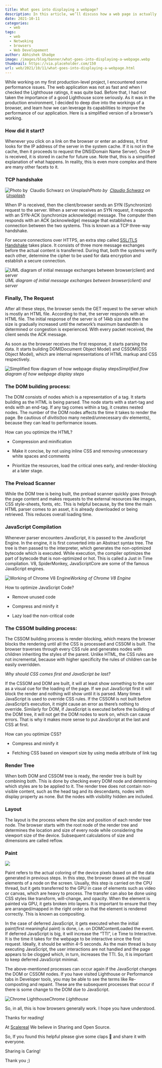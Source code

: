 ```yaml
---
title: What goes into displaying a webpage?
description: In this article, we’ll discuss how a web page is actually rendered on the browser.
date: 2021-10-11
categories:
  - web
tags:
  - web
  - Netwoking
  - browsers
  - Web Developement
author: Abhishek Ghadge
image: /images/blog/banner/what-goes-into-displaying-a-webpage.webp
thumbnail: https://via.placeholder.com/150
url: web/2021/10/11/what-goes-into-displaying-a-webpage.html
---
```


While working on my first production-level project, I encountered some performance issues. The web application was not as fast and when I checked the Lighthouse ratings, it was quite bad. Before that, I had not taken the importance of a good Lighthouse score seriously. As it was in the production environment, I decided to deep dive into the workings of a browser, and learn how we can leverage its capabilities to improve the performance of our application. Here is a simplified version of a browser’s working.

### How did it start?

Whenever you click on a link on the browser or enter an address, it first looks for the IP address of the server in the system cache. If it is not in the cache, then it proceeds to request the DNS(Domain Name Server). Once IP is received, it is stored in cache for future use. Note that, this is a simplified explanation of what happens. In reality, this is even more complex and there are many other facets to it.

### TCP handshake

![Photo by &nbsp;[Claudio Schwarz](https://unsplash.com/@purzlbaum?utm_source=unsplash&utm_medium=referral&utm_content=creditCopyText)&nbsp;on [Unsplash](https://unsplash.com/s/photos/handshake?utm_source=unsplash&utm_medium=referral&utm_content=creditCopyText)](https://cdn-images-1.medium.com/max/4200/0*85TG8wYBQ9BpIJj1)*Photo by &nbsp;[Claudio Schwarz](https://unsplash.com/@purzlbaum?utm_source=unsplash&utm_medium=referral&utm_content=creditCopyText)&nbsp;on &nbsp;[Unsplash](https://unsplash.com/s/photos/handshake?utm_source=unsplash&utm_medium=referral&utm_content=creditCopyText)*

When IP is received, then the client/browser sends an SYN (Synchronize) request to the server. When a server receives an SYN request, it responds with an SYN-ACK (synchronize acknowledge) message. The computer then responds with an ACK (acknowledge) message that establishes a connection between the two systems. This is known as a TCP three-way handshake.

For secure connections over HTTPS, an extra step called [SSL/TLS Handshake](https://www.ibm.com/docs/en/ibm-mq/7.5?topic=ssl-overview-tls-handshake) takes place. It consists of three more message exchanges before the actual content is transferred. During that, both the systems verify each other, determine the cipher to be used for data encryption and establish a secure connection.

![UML diagram of initial message exchanges between browser(client) and server](https://cdn-images-1.medium.com/max/2000/1*0xSzPB2T6j7_f9We5nX6jw.png)*UML diagram of initial message exchanges between browser(client) and server*

### Finally, The Request

After all these steps, the browser sends the GET request to the server which is mostly an HTML file. According to that, the server responds with an HTML file. The initial response of the server is of 14kb size and then the size is gradually increased until the network’s maximum bandwidth is determined or congestion is experienced. With every packet received, the client sends the ACK message.

As soon as the browser receives the first response, it starts parsing the data. It starts building DOM(Document Object Model) and CSSOM(CSS Object Model), which are internal representations of HTML markup and CSS respectively.

![Simplified flow diagram of how webpage display steps](https://cdn-images-1.medium.com/max/2000/1*UVzEiTRaWoyVUzyiKMr7uQ.png)*Simplified flow diagram of how webpage display steps*

### The DOM building process:

The DOM consists of nodes which is a representation of a tag. It starts building as the HTML is being parsed. The node starts with a start-tag and ends with an end-tag. If any tag comes within a tag, it creates nested nodes. The number of the DOM nodes affects the time it takes to render the page. Be cautious of *divitis*(too many nested/unnecessary div elements), because they can lead to performance issues.

How can you optimize the HTML?

* Compression and minification

* Make it concise, by not using inline CSS and removing unnecessary white spaces and comments

* Prioritize the resources, load the critical ones early, and render-blocking at a later stage.

### The Preload Scanner

While the DOM tree is being built, the preload scanner quickly goes through the page content and makes requests to the external resources like images, CSS style-sheets, fonts, etc. This is helpful because, by the time the main HTML parser comes to an asset, it is already downloaded or being retrieved. This reduces overall loading time.

### JavaScript Compilation

Whenever parser encounters JavaScript, it is passed to the JavaScript Engine. In the engine, it is first converted into an Abstract syntax tree. The tree is then passed to the interpreter, which generates the non-optimized bytecode which is executed. While execution, the compiler optimizes the part of bytecode that is non-optimized or hot. This is called a Just in Time compilation. V8, SpiderMonkey, JavaScriptCore are some of the famous JavaScript engines.

![Working of Chrome V8 Engine](https://cdn-images-1.medium.com/max/2000/1*Y04OIwuFbs7X1s0aRAuI4w.png)*Working of Chrome V8 Engine*

How to optimize JavaScript Code?

* Remove unused code

* Compress and minify it

* Lazy load the non-critical code

### The CSSOM building process:

The CSSOM building process is render-blocking, which means the browser blocks the rendering until all the CSS is processed and CSSOM is built. The browser traverses through every CSS rule and generates nodes with children inheriting the styles of the parent. Unlike HTML, the CSS rules are not incremental, because with higher specificity the rules of children can be easily overridden.

*Why should CSS comes first and JavaScript be last?*

If the CSSOM and DOM are built, it will at least show something to the user as a visual cue for the loading of the page. If we put JavaScript first it will block the render and nothing will show until it is parsed. Many times JavaScript is used to override CSS rules. If the CSSOM is not built before JavaScript’s execution, it might cause an error as there’s nothing to override. Similarly for DOM, if JavaScript is executed before the building of the DOM tree, it will not get the DOM nodes to work on, which can cause errors. That is why it makes more sense to put JavaScript at the last and CSS at first.

How can you optimize CSS?

* Compress and minify it

* Fetching CSS based on viewport size by using media attribute of link tag

### Render Tree

When both DOM and CSSOM tree is ready, the render tree is built by combining both. This is done by checking every DOM node and determining which styles are to be applied to it. The render tree does not contain non-visible content, such as the head tag and its descendants, nodes with display property as none. But the nodes with visibility hidden are included.

### Layout

The layout is the process where the size and position of each render tree node. The browser starts with the root node of the render tree and determines the location and size of every node while considering the viewport size of the device. Subsequent calculations of size and dimensions are called reflow.

### Paint

![](https://cdn-images-1.medium.com/max/2000/1*tGDmnPc2q7vzzJmgZfTY1g.png)

Paint refers to the actual coloring of the device pixels based on all the data generated in previous steps. In this step, the browser draws all the visual elements of a node on the screen. Usually, this step is carried on the CPU thread, but it gets transferred to the GPU in case of elements such as video or canvas, which are heavy to process. The transfer can also be done using CSS styles like transform, will-change, and opacity. When the element is painted via GPU, it gets broken into layers. It is important to ensure that they are arranged/mapped in the right order so that the element is rendered correctly. This is known as compositing.

In the case of deferred JavaScript, it gets executed when the initial paint(first meaningful paint) is done, i.e. on DOMContentLoaded the event. If deferred JavaScript is big, it will increase the “TTI”, i.e Time to Interactive. It is the time it takes for the webpage to be interactive since the first request. Ideally, it should be within 4–5 seconds. As the main thread is busy executing JavaScript, the user interactions are not handled and the page appears to be clogged which, in turn, increases the TTI. So, it is important to keep deferred JavaScript minimal.

The above-mentioned processes can occur again if the JavaScript changes the DOM or CSSOM nodes. If you have visited Lighthouse or Performance tabs in Developer tools, you may be able to see the terms like Re-composting and repaint. These are the subsequent processes that occur if there is some change to the DOM due to JavaScript.

![Chrome Lighthouse](https://cdn-images-1.medium.com/max/2046/1*7FTSOTB21GT2JP2ZZf3yhg.png)*Chrome Lighthouse*

So, in all, this is how browsers generally work. I hope you have understood.

Thanks for reading!

At [Scalereal](https://scalereal.com/) We believe in Sharing and Open Source.

So, If you found this helpful please give some claps 👏 and share it with everyone.

Sharing is Caring!

Thank you ;)

